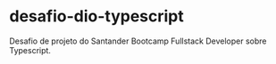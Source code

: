 # desafio-dio-typescript
Desafio de projeto do Santander Bootcamp Fullstack Developer sobre Typescript.
